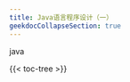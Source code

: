 ```yaml
---
title: Java语言程序设计（一）
geekdocCollapseSection: true
---
```


java

<!-- spellchecker-disable -->

{{< toc-tree >}}

<!-- spellchecker-enable -->

